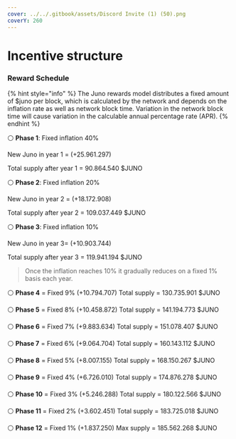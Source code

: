```yaml
---
cover: ../../.gitbook/assets/Discord Invite (1) (50).png
coverY: 260
---
```


# Incentive structure

### Reward Schedule <a href="#8ab1" id="8ab1"></a>

{% hint style="info" %}
The Juno rewards model distributes a fixed amount of $juno per block, which is calculated by the network and depends on the inflation rate as well as network block time. Variation in the network block time will cause variation in the calculable annual percentage rate (APR).
{% endhint %}

⚪️ **Phase 1**: Fixed inflation 40%

New Juno in year 1 = (+25.961.297)

Total supply after year 1 = 90.864.540 $JUNO

⚪️ **Phase 2**: Fixed inflation 20%

New Juno in year 2 = (+18.172.908)

Total supply after year 2 = 109.037.449 $JUNO

⚪️ **Phase 3**: Fixed inflation 10%

New Juno in year 3= (+10.903.744)

Total supply after year 3 = 119.941.194 $JUNO

> Once the inflation reaches 10% it gradually reduces on a fixed 1% basis each year.

⚪️ **Phase 4** = Fixed 9% (+10.794.707) Total supply = 130.735.901 $JUNO

⚪️ **Phase 5** = Fixed 8% (+10.458.872) Total supply = 141.194.773 $JUNO

⚪️ **Phase 6** = Fixed 7% (+9.883.634) Total supply = 151.078.407 $JUNO

⚪️ **Phase 7** = Fixed 6% (+9.064.704) Total supply = 160.143.112 $JUNO

⚪️ **Phase 8** = Fixed 5% (+8.007.155) Total supply = 168.150.267 $JUNO

⚪️ **Phase 9** = Fixed 4% (+6.726.010) Total supply = 174.876.278 $JUNO

⚪️ **Phase 10** = Fixed 3% (+5.246.288) Total supply = 180.122.566 $JUNO

⚪️ **Phase 11** = Fixed 2% (+3.602.451) Total supply = 183.725.018 $JUNO

⚪️ **Phase 12** = Fixed 1% (+1.837.250) Max supply = 185.562.268 $JUNO
